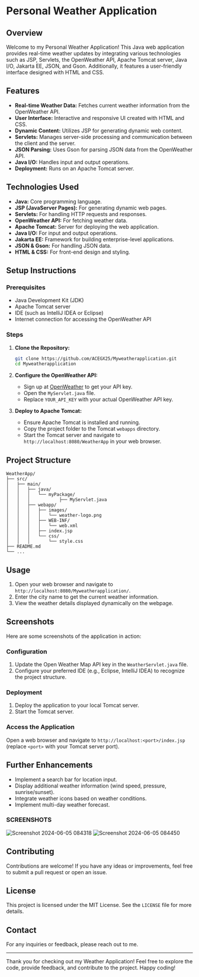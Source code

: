 # Personal Weather Application

## Overview
Welcome to my Personal Weather Application! This Java web application provides real-time weather updates by integrating various technologies such as JSP, Servlets, the OpenWeather API, Apache Tomcat server, Java I/O, Jakarta EE, JSON, and Gson. Additionally, it features a user-friendly interface designed with HTML and CSS.

## Features
- **Real-time Weather Data:** Fetches current weather information from the OpenWeather API.
- **User Interface:** Interactive and responsive UI created with HTML and CSS.
- **Dynamic Content:** Utilizes JSP for generating dynamic web content.
- **Servlets:** Manages server-side processing and communication between the client and the server.
- **JSON Parsing:** Uses Gson for parsing JSON data from the OpenWeather API.
- **Java I/O:** Handles input and output operations.
- **Deployment:** Runs on an Apache Tomcat server.

## Technologies Used
- **Java:** Core programming language.
- **JSP (JavaServer Pages):** For generating dynamic web pages.
- **Servlets:** For handling HTTP requests and responses.
- **OpenWeather API:** For fetching weather data.
- **Apache Tomcat:** Server for deploying the web application.
- **Java I/O:** For input and output operations.
- **Jakarta EE:** Framework for building enterprise-level applications.
- **JSON & Gson:** For handling JSON data.
- **HTML & CSS:** For front-end design and styling.

## Setup Instructions
### Prerequisites
- Java Development Kit (JDK)
- Apache Tomcat server
- IDE (such as IntelliJ IDEA or Eclipse)
- Internet connection for accessing the OpenWeather API

### Steps
1. **Clone the Repository:**
   ```sh
   git clone https://github.com/ACEGX25/Myweatherapplication.git
   cd Myweatherapplication
   ```

2. **Configure the OpenWeather API:**
   - Sign up at [OpenWeather](https://openweathermap.org/) to get your API key.
   - Open the `MyServlet.java` file.
   - Replace `YOUR_API_KEY` with your actual OpenWeather API key.

3. **Deploy to Apache Tomcat:**
   - Ensure Apache Tomcat is installed and running.
   - Copy the project folder to the Tomcat `webapps` directory.
   - Start the Tomcat server and navigate to `http://localhost:8080/WeatherApp` in your web browser.

## Project Structure
```
WeatherApp/
├── src/
│   ├── main/
│   │   ├── java/
│   │   │   └── myPackage/
│   │   │           ├── MyServlet.java
│   │   ├── webapp/
│   │   │   ├── images/
│   │   │   │   └── weather-logo.png
│   │   │   ├── WEB-INF/
│   │   │   │   └── web.xml
│   │   │   ├── index.jsp
│   │   │   └── css/
│   │   │       └── style.css
├── README.md
└── ...

```

## Usage
1. Open your web browser and navigate to `http://localhost:8080/Myweatherapplication/`.
2. Enter the city name to get the current weather information.
3. View the weather details displayed dynamically on the webpage.

## Screenshots
Here are some screenshots of the application in action:

### Configuration

1. Update the Open Weather Map API key in the `WeatherServlet.java` file.
2. Configure your preferred IDE (e.g., Eclipse, IntelliJ IDEA) to recognize the project structure.

### Deployment

1. Deploy the application to your local Tomcat server.
2. Start the Tomcat server.

### Access the Application

Open a web browser and navigate to `http://localhost:<port>/index.jsp` (replace `<port>` with your Tomcat server port).

## Further Enhancements

- Implement a search bar for location input.
- Display additional weather information (wind speed, pressure, sunrise/sunset).
- Integrate weather icons based on weather conditions.
- Implement multi-day weather forecast.

### SCREENSHOTS



![Screenshot 2024-06-05 084318](https://github.com/ACEGX25/Myweatherapplication/assets/143728245/ccfd239f-eaeb-457e-a8ce-af60d9be0d08)
![Screenshot 2024-06-05 084450](https://github.com/ACEGX25/Myweatherapplication/assets/143728245/37ccfef8-95bb-4c2e-83f2-e5179743b7e2)

## Contributing
Contributions are welcome! If you have any ideas or improvements, feel free to submit a pull request or open an issue.

## License
This project is licensed under the MIT License. See the `LICENSE` file for more details.

## Contact
For any inquiries or feedback, please reach out to me.

---

Thank you for checking out my Weather Application! Feel free to explore the code, provide feedback, and contribute to the project. Happy coding!


